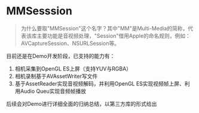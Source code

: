 # MMSesssion
>为什么要取"MMSession"这个名字？其中"MM"是Multi-Media的简称，代表该库主要功能是音视频处理，"Session"借用Apple的命名规则，例如：AVCaptureSession、NSURLSession等。

目前还是在Demo开发阶段，已支持的能力有：
1. 相机采集到OpenGL ES上屏（支持YUV与RGBA）
2. 相机录制基于AVAssetWriter写文件
3. 基于AssetReader实现音视频解码，并利用OpenGL ES实现视频帧上屏、利用Audio Queu实现音频帧播放

后续会对Demo进行详细全面的归纳总结，以第三方库的形式给出
